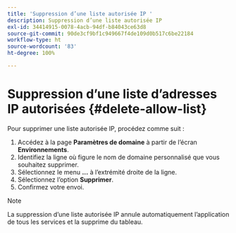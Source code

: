 ```yaml
---
title: 'Suppression d’une liste autorisée IP '
description: Suppression d’une liste autorisée IP
exl-id: 34414915-0078-4acb-94df-b84043ce63d8
source-git-commit: 90de3cf9bf1c949667f4de109d0b517c6be22184
workflow-type: ht
source-wordcount: '83'
ht-degree: 100%

---
```


# Suppression d’une liste d’adresses IP autorisées {#delete-allow-list}

Pour supprimer une liste autorisée IP, procédez comme suit :

1. Accédez à la page **Paramètres de domaine** à partir de l’écran **Environnements**.
1. Identifiez la ligne où figure le nom de domaine personnalisé que vous souhaitez supprimer.
1. Sélectionnez le menu **...** à l’extrémité droite de la ligne.
1. Sélectionnez l’option **Supprimer**.
1. Confirmez votre envoi.

>[!NOTE]
>La suppression d’une liste autorisée IP annule automatiquement l’application de tous les services et la supprime du tableau.
